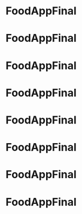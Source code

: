 # FoodAppFinal
# FoodAppFinal
# FoodAppFinal
# FoodAppFinal
# FoodAppFinal
# FoodAppFinal
# FoodAppFinal
# FoodAppFinal
